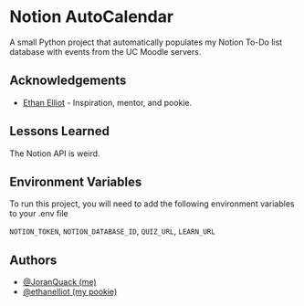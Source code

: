 
# Notion AutoCalendar

A small Python project that automatically populates my Notion To-Do list database with events from the UC Moodle servers.

## Acknowledgements

 - [Ethan Elliot](https://github.com/ethanelliot/) - Inspiration, mentor, and pookie.


## Lessons Learned

The Notion API is weird.


## Environment Variables

To run this project, you will need to add the following environment variables to your .env file

`NOTION_TOKEN`,
`NOTION_DATABASE_ID`,
`QUIZ_URL`,
`LEARN_URL`


## Authors

- [@JoranQuack (me)](https://github.com/JoranQuack)
- [@ethanelliot (my pookie)](https://github.com/ethanelliot/)

